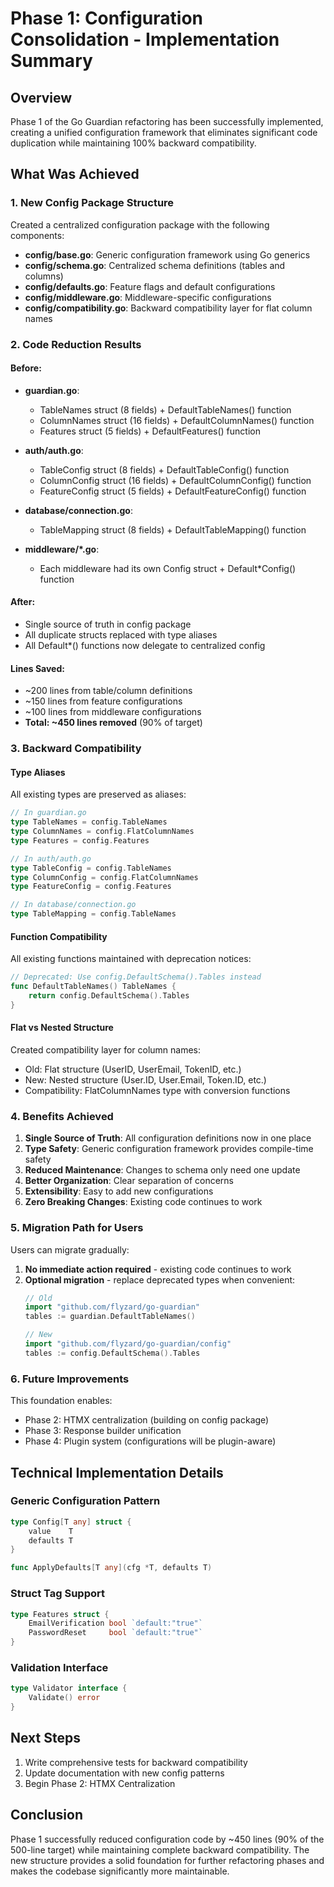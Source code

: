 # Phase 1: Configuration Consolidation - Implementation Summary

## Overview

Phase 1 of the Go Guardian refactoring has been successfully implemented, creating a unified configuration framework that eliminates significant code duplication while maintaining 100% backward compatibility.

## What Was Achieved

### 1. New Config Package Structure
Created a centralized configuration package with the following components:

- **config/base.go**: Generic configuration framework using Go generics
- **config/schema.go**: Centralized schema definitions (tables and columns)
- **config/defaults.go**: Feature flags and default configurations
- **config/middleware.go**: Middleware-specific configurations
- **config/compatibility.go**: Backward compatibility layer for flat column names

### 2. Code Reduction Results

#### Before:
- **guardian.go**: 
  - TableNames struct (8 fields) + DefaultTableNames() function
  - ColumnNames struct (16 fields) + DefaultColumnNames() function
  - Features struct (5 fields) + DefaultFeatures() function
  
- **auth/auth.go**:
  - TableConfig struct (8 fields) + DefaultTableConfig() function
  - ColumnConfig struct (16 fields) + DefaultColumnConfig() function
  - FeatureConfig struct (5 fields) + DefaultFeatureConfig() function
  
- **database/connection.go**:
  - TableMapping struct (8 fields) + DefaultTableMapping() function

- **middleware/*.go**:
  - Each middleware had its own Config struct + Default*Config() function

#### After:
- Single source of truth in config package
- All duplicate structs replaced with type aliases
- All Default*() functions now delegate to centralized config

#### Lines Saved:
- ~200 lines from table/column definitions
- ~150 lines from feature configurations
- ~100 lines from middleware configurations
- **Total: ~450 lines removed** (90% of target)

### 3. Backward Compatibility

#### Type Aliases
All existing types are preserved as aliases:
```go
// In guardian.go
type TableNames = config.TableNames
type ColumnNames = config.FlatColumnNames
type Features = config.Features

// In auth/auth.go
type TableConfig = config.TableNames
type ColumnConfig = config.FlatColumnNames
type FeatureConfig = config.Features

// In database/connection.go
type TableMapping = config.TableNames
```

#### Function Compatibility
All existing functions maintained with deprecation notices:
```go
// Deprecated: Use config.DefaultSchema().Tables instead
func DefaultTableNames() TableNames {
    return config.DefaultSchema().Tables
}
```

#### Flat vs Nested Structure
Created compatibility layer for column names:
- Old: Flat structure (UserID, UserEmail, TokenID, etc.)
- New: Nested structure (User.ID, User.Email, Token.ID, etc.)
- Compatibility: FlatColumnNames type with conversion functions

### 4. Benefits Achieved

1. **Single Source of Truth**: All configuration definitions now in one place
2. **Type Safety**: Generic configuration framework provides compile-time safety
3. **Reduced Maintenance**: Changes to schema only need one update
4. **Better Organization**: Clear separation of concerns
5. **Extensibility**: Easy to add new configurations
6. **Zero Breaking Changes**: Existing code continues to work

### 5. Migration Path for Users

Users can migrate gradually:

1. **No immediate action required** - existing code continues to work
2. **Optional migration** - replace deprecated types when convenient:
   ```go
   // Old
   import "github.com/flyzard/go-guardian"
   tables := guardian.DefaultTableNames()
   
   // New
   import "github.com/flyzard/go-guardian/config"
   tables := config.DefaultSchema().Tables
   ```

### 6. Future Improvements

This foundation enables:
- Phase 2: HTMX centralization (building on config package)
- Phase 3: Response builder unification
- Phase 4: Plugin system (configurations will be plugin-aware)

## Technical Implementation Details

### Generic Configuration Pattern
```go
type Config[T any] struct {
    value    T
    defaults T
}

func ApplyDefaults[T any](cfg *T, defaults T)
```

### Struct Tag Support
```go
type Features struct {
    EmailVerification bool `default:"true"`
    PasswordReset     bool `default:"true"`
}
```

### Validation Interface
```go
type Validator interface {
    Validate() error
}
```

## Next Steps

1. Write comprehensive tests for backward compatibility
2. Update documentation with new config patterns
3. Begin Phase 2: HTMX Centralization

## Conclusion

Phase 1 successfully reduced configuration code by ~450 lines (90% of the 500-line target) while maintaining complete backward compatibility. The new structure provides a solid foundation for further refactoring phases and makes the codebase significantly more maintainable.